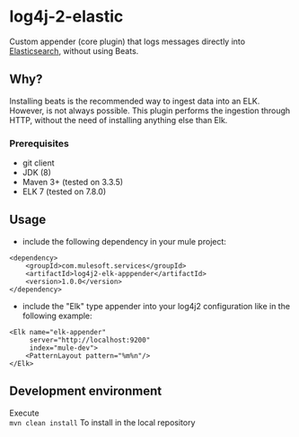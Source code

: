 # log4j-2-elastic

Custom appender (core plugin) that logs messages directly into [Elasticsearch](https://www.elastic.co/products/elasticsearch), without using Beats.

## Why?

Installing beats is the recommended way to ingest data into an ELK. However, is not always possible. This plugin performs the ingestion through HTTP, without the need of installing anything else than Elk.

### Prerequisites
* git client
* JDK (8)
* Maven 3+ (tested on 3.3.5)
* ELK 7 (tested on 7.8.0)

## Usage
* include the following dependency in your mule project:
```
<dependency>
    <groupId>com.mulesoft.services</groupId>
    <artifactId>log4j2-elk-apppender</artifactId>
    <version>1.0.0</version>
</dependency>
```
* include the  "Elk" type appender into your log4j2 configuration like in the following example:
```
<Elk name="elk-appender"
     server="http://localhost:9200"
     index="mule-dev">
    <PatternLayout pattern="%m%n"/>
</Elk>
```

## Development environment

Execute  
```mvn clean install``` 
To install in the local repository

